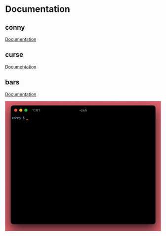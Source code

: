 # Documentation 

## conny
[Documentation](https://github.com/Downmoto/conny/tree/main/docs/conny)

## curse
[Documentation](https://github.com/Downmoto/conny/tree/main/docs/curse)

## bars
[Documentation](https://github.com/Downmoto/conny/tree/main/docs/bars)

![bars example](../assets/gifs/bars_example.gif)
